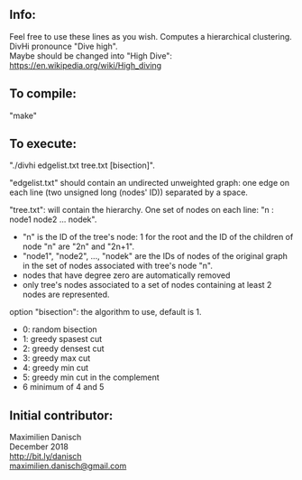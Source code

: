 
## Info:

Feel free to use these lines as you wish.
Computes a hierarchical clustering.
DivHi pronounce "Dive high".  
Maybe should be changed into "High Dive": https://en.wikipedia.org/wiki/High_diving

## To compile:

"make"

## To execute:

"./divhi edgelist.txt tree.txt [bisection]".

"edgelist.txt" should contain an undirected unweighted graph: one edge on each line (two unsigned long (nodes' ID)) separated by a space.

"tree.txt": will contain the hierarchy. One set of nodes on each line: "n : node1 node2 ... nodek".
- "n" is the ID of the tree's node: 1 for the root and the ID of the children of node "n" are "2n" and "2n+1".
- "node1", "node2", ..., "nodek" are the IDs of nodes of the original graph in the set of nodes associated with tree's node "n".
- nodes that have degree zero are automatically removed
- only tree's nodes associated to a set of nodes containing at least 2 nodes are represented.

option "bisection": the algorithm to use, default is 1.
- 0: random bisection
- 1: greedy spasest cut
- 2: greedy densest cut
- 3: greedy max cut
- 4: greedy min cut
- 5: greedy min cut in the complement
- 6 minimum of 4 and 5

## 

## Initial contributor:
Maximilien Danisch  
December 2018  
http://bit.ly/danisch  
maximilien.danisch@gmail.com
